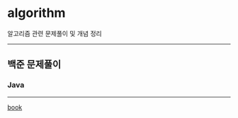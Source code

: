 # algorithm
알고리즘 관련 문제풀이 및 개념 정리

------------------------------------
## 백준 문제풀이
### Java
------------------------------------

[book](https://github.com/forcetyty/java-data-algorithm)

